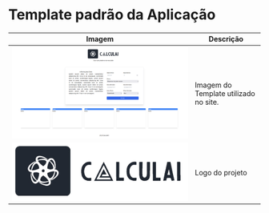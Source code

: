 # Template padrão da Aplicação

|Imagem|Descrição|
|------|---------|
| ![Template](img/template.png)| Imagem do Template utilizado no site. |
| ![Logo](../docs/static/img/logo.png) | Logo do projeto |